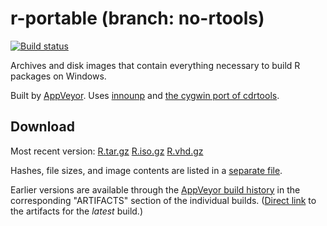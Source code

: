 

r-portable (branch: no-rtools)
==========
[![Build status](https://ci.appveyor.com/api/projects/status/w016xch3qm00msde/branch/no-rtools)](https://ci.appveyor.com/project/krlmlr/r-portable/branch/no-rtools)

Archives and disk images that contain everything necessary to build R packages on Windows.

Built by [AppVeyor](http://www.appveyor.com/). Uses [innounp](http://innounp.sourceforge.net/) and [the cygwin port of cdrtools](http://www.student.tugraz.at/thomas.plank/index_en.html).

## Download

Most recent version: [R.tar.gz](https://rportable.blob.core.windows.net/r-portable/no-rtools/R.tar.gz) [R.iso.gz](https://rportable.blob.core.windows.net/r-portable/no-rtools/R.iso.gz) [R.vhd.gz](https://rportable.blob.core.windows.net/r-portable/no-rtools/R.vhd.gz)

Hashes, file sizes, and image contents are listed in a [separate file](hash.md).

Earlier versions are available through the [AppVeyor build history](https://ci.appveyor.com/project/krlmlr/r-portable/history) in the corresponding "ARTIFACTS" section of the individual builds.  ([Direct link](https://ci.appveyor.com/project/krlmlr/r-portable/build/artifacts) to the artifacts for the *latest* build.)
